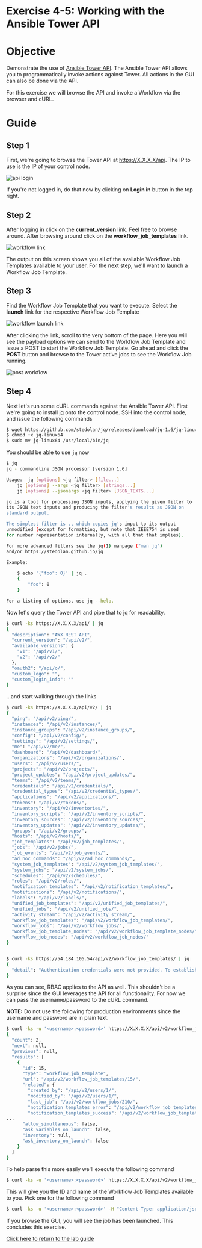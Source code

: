 # Exercise 4-5: Working with the Ansible Tower API

# Objective

Demonstrate the use of [Ansible Tower
API](https://docs.ansible.com/ansible-tower/latest/html/towerapi/index.html).
The Ansible Tower API allows you to programmatically invoke actions against
Tower. All actions in the GUI can also be done via the API.

For this exercise we will browse the API and invoke a Workflow via the
browser and cURL.

# Guide

## Step 1

First, we're going to browse the Tower API at https://X.X.X.X/api. The IP to
use is the IP of your control node.

![api login](images/api_login.png)

If you're not logged in, do that now by clicking on **Login in** button in
the top right.

## Step 2

After logging in click on the **current_version** link. Feel free to browse
around. After browsing around click on the **workflow_job_templates** link.

![workflow link](images/workflow_link.png)

The output on this screen shows you all of the available Workflow Job
Templates available to your user. For the next step, we'll want to launch a
Workflow Job Template.

## Step 3

Find the Workflow Job Template that you want to execute. Select the
**launch** link for the respective Workflow Job Template

![workflow launch link](images/workflow_launch.png)

After clicking the link, scroll to the very bottom of the page. Here you
will see the payload options we can send to the Workflow Job Template and
issue a POST to start the Workflow Job Template. Go ahead and click the
**POST** button and browse to the Tower active jobs to see the Workflow Job
running.

![post workflow](images/post_launch.png)

## Step 4

Next let's run some cURL commands against the Ansible Tower API. First we're
going to install [jq](https://stedolan.github.io/jq/) onto the control
node. SSH into the control node, and issue the following commands

```bash
$ wget https://github.com/stedolan/jq/releases/download/jq-1.6/jq-linux64
$ chmod +x jq-linux64
$ sudo mv jq-linux64 /usr/local/bin/jq
```

You should be able to use `jq` now

```bash
$ jq
jq - commandline JSON processor [version 1.6]

Usage:	jq [options] <jq filter> [file...]
	jq [options] --args <jq filter> [strings...]
	jq [options] --jsonargs <jq filter> [JSON_TEXTS...]

jq is a tool for processing JSON inputs, applying the given filter to
its JSON text inputs and producing the filter's results as JSON on
standard output.

The simplest filter is ., which copies jq's input to its output
unmodified (except for formatting, but note that IEEE754 is used
for number representation internally, with all that that implies).

For more advanced filters see the jq(1) manpage ("man jq")
and/or https://stedolan.github.io/jq

Example:

	$ echo '{"foo": 0}' | jq .
	{
		"foo": 0
	}

For a listing of options, use jq --help.
```

Now let's query the Tower API and pipe that to jq for readability.

```bash
$ curl -ks https://X.X.X.X/api/ | jq
{
  "description": "AWX REST API",
  "current_version": "/api/v2/",
  "available_versions": {
    "v1": "/api/v1/",
    "v2": "/api/v2/"
  },
  "oauth2": "/api/o/",
  "custom_logo": "",
  "custom_login_info": ""
}
```

...and start walking through the links

```bash
$ curl -ks https://X.X.X.X/api/v2/ | jq
{
  "ping": "/api/v2/ping/",
  "instances": "/api/v2/instances/",
  "instance_groups": "/api/v2/instance_groups/",
  "config": "/api/v2/config/",
  "settings": "/api/v2/settings/",
  "me": "/api/v2/me/",
  "dashboard": "/api/v2/dashboard/",
  "organizations": "/api/v2/organizations/",
  "users": "/api/v2/users/",
  "projects": "/api/v2/projects/",
  "project_updates": "/api/v2/project_updates/",
  "teams": "/api/v2/teams/",
  "credentials": "/api/v2/credentials/",
  "credential_types": "/api/v2/credential_types/",
  "applications": "/api/v2/applications/",
  "tokens": "/api/v2/tokens/",
  "inventory": "/api/v2/inventories/",
  "inventory_scripts": "/api/v2/inventory_scripts/",
  "inventory_sources": "/api/v2/inventory_sources/",
  "inventory_updates": "/api/v2/inventory_updates/",
  "groups": "/api/v2/groups/",
  "hosts": "/api/v2/hosts/",
  "job_templates": "/api/v2/job_templates/",
  "jobs": "/api/v2/jobs/",
  "job_events": "/api/v2/job_events/",
  "ad_hoc_commands": "/api/v2/ad_hoc_commands/",
  "system_job_templates": "/api/v2/system_job_templates/",
  "system_jobs": "/api/v2/system_jobs/",
  "schedules": "/api/v2/schedules/",
  "roles": "/api/v2/roles/",
  "notification_templates": "/api/v2/notification_templates/",
  "notifications": "/api/v2/notifications/",
  "labels": "/api/v2/labels/",
  "unified_job_templates": "/api/v2/unified_job_templates/",
  "unified_jobs": "/api/v2/unified_jobs/",
  "activity_stream": "/api/v2/activity_stream/",
  "workflow_job_templates": "/api/v2/workflow_job_templates/",
  "workflow_jobs": "/api/v2/workflow_jobs/",
  "workflow_job_template_nodes": "/api/v2/workflow_job_template_nodes/",
  "workflow_job_nodes": "/api/v2/workflow_job_nodes/"
}


$ curl -ks https://54.184.105.54/api/v2/workflow_job_templates/ | jq
{
  "detail": "Authentication credentials were not provided. To establish a login session, visit /api/login/."
}
```

As you can see, RBAC applies to the API as well. This shouldn't be a
surprise since the GUI leverages the API for all functionality. For now we
can pass the username/password to the cURL command.

**NOTE:** Do not use the following for production environments since the username and password are in plain text.

```bash
$ curl -ks -u '<username>:<password>' https://X.X.X.X/api/v2/workflow_job_templates/ | jq
{
  "count": 2,
  "next": null,
  "previous": null,
  "results": [
    {
      "id": 15,
      "type": "workflow_job_template",
      "url": "/api/v2/workflow_job_templates/15/",
      "related": {
        "created_by": "/api/v2/users/1/",
        "modified_by": "/api/v2/users/1/",
        "last_job": "/api/v2/workflow_jobs/210/",
        "notification_templates_error": "/api/v2/workflow_job_templates/15/notification_templates_error/",
        "notification_templates_success": "/api/v2/workflow_job_templates/15/notification_templates_success/",
...
      "allow_simultaneous": false,
      "ask_variables_on_launch": false,
      "inventory": null,
      "ask_inventory_on_launch": false
    }
  ]
}
```

To help parse this more easily we'll execute the following command

```bash
$ curl -ks -u '<username>:<password>' https://X.X.X.X/api/v2/workflow_job_templates/ | jq '.results[] | "Workflow Template \(.id) is \(.name)"'
```

This will give you the ID and name of the Workflow Job Templates available
to you. Pick one for the following command

```bash
$ curl -ks -u '<username>:<password>' -H "Content-Type: application/json" -X POST -d '{}' https://X.X.X.X/api/v2/workflow_job_templates/<id>/launch/
```

If you browse the GUI, you will see the job has been launched. This
concludes this exercise.

[Click here to return to the lab guide](../README.md)
